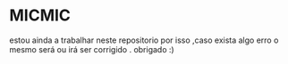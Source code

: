 # MICMIC

estou ainda a trabalhar neste repositorio por isso ,caso exista algo erro o mesmo será ou irá ser  corrigido . obrigado :) 
